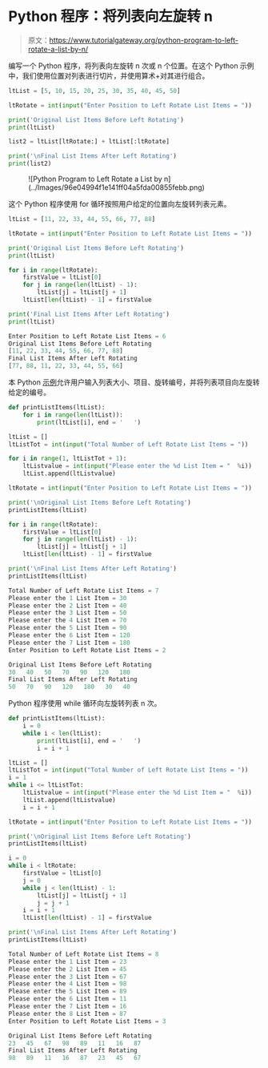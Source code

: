 # Python 程序：将列表向左旋转 n 

> 原文：<https://www.tutorialgateway.org/python-program-to-left-rotate-a-list-by-n/>

编写一个 Python 程序，将列表向左旋转 n 次或 n 个位置。在这个 Python 示例中，我们使用位置对列表进行切片，并使用算术+对其进行组合。

```py
ltList = [5, 10, 15, 20, 25, 30, 35, 40, 45, 50]

ltRotate = int(input("Enter Position to Left Rotate List Items = "))

print('Original List Items Before Left Rotating')
print(ltList)

list2 = ltList[ltRotate:] + ltList[:ltRotate]

print('\nFinal List Items After Left Rotating')
print(list2)
```

<figure class="wp-block-image size-large">![Python Program to Left Rotate a List by n](../Images/96e04994f1e141ff04a5fda00855febb.png)</figure>

这个 Python 程序使用 for 循环按照用户给定的位置向左旋转列表元素。

```py
ltList = [11, 22, 33, 44, 55, 66, 77, 88]

ltRotate = int(input("Enter Position to Left Rotate List Items = "))

print('Original List Items Before Left Rotating')
print(ltList)

for i in range(ltRotate):
    firstValue = ltList[0]
    for j in range(len(ltList) - 1):
        ltList[j] = ltList[j + 1]
    ltList[len(ltList) - 1] = firstValue

print('Final List Items After Left Rotating')
print(ltList)
```

```py
Enter Position to Left Rotate List Items = 6
Original List Items Before Left Rotating
[11, 22, 33, 44, 55, 66, 77, 88]
Final List Items After Left Rotating
[77, 88, 11, 22, 33, 44, 55, 66]
```

本 Python [示例](https://www.tutorialgateway.org/python-programming-examples/)允许用户输入列表大小、项目、旋转编号，并将列表项目向左旋转给定的编号。

```py
def printListItems(ltList):
    for i in range(len(ltList)):
        print(ltList[i], end = '   ')

ltList = []
ltListTot = int(input("Total Number of Left Rotate List Items = "))

for i in range(1, ltListTot + 1):
    ltListvalue = int(input("Please enter the %d List Item = "  %i))
    ltList.append(ltListvalue)

ltRotate = int(input("Enter Position to Left Rotate List Items = "))

print('\nOriginal List Items Before Left Rotating')
printListItems(ltList)

for i in range(ltRotate):
    firstValue = ltList[0]
    for j in range(len(ltList) - 1):
        ltList[j] = ltList[j + 1]
    ltList[len(ltList) - 1] = firstValue

print('\nFinal List Items After Left Rotating')
printListItems(ltList)
```

```py
Total Number of Left Rotate List Items = 7
Please enter the 1 List Item = 30
Please enter the 2 List Item = 40
Please enter the 3 List Item = 50
Please enter the 4 List Item = 70
Please enter the 5 List Item = 90
Please enter the 6 List Item = 120
Please enter the 7 List Item = 180
Enter Position to Left Rotate List Items = 2

Original List Items Before Left Rotating
30   40   50   70   90   120   180   
Final List Items After Left Rotating
50   70   90   120   180   30   40 
```

Python 程序使用 while 循环向左旋转列表 n 次。

```py
def printListItems(ltList):
    i = 0
    while i < len(ltList):
        print(ltList[i], end = '   ')
        i = i + 1

ltList = []
ltListTot = int(input("Total Number of Left Rotate List Items = "))
i = 1
while i <= ltListTot:
    ltListvalue = int(input("Please enter the %d List Item = "  %i))
    ltList.append(ltListvalue)
    i = i + 1

ltRotate = int(input("Enter Position to Left Rotate List Items = "))

print('\nOriginal List Items Before Left Rotating')
printListItems(ltList)

i = 0
while i < ltRotate:
    firstValue = ltList[0]
    j = 0
    while j < len(ltList) - 1:
        ltList[j] = ltList[j + 1]
        j = j + 1
    i = i + 1
    ltList[len(ltList) - 1] = firstValue 

print('\nFinal List Items After Left Rotating')
printListItems(ltList)
```

```py
Total Number of Left Rotate List Items = 8
Please enter the 1 List Item = 23
Please enter the 2 List Item = 45
Please enter the 3 List Item = 67
Please enter the 4 List Item = 98
Please enter the 5 List Item = 89
Please enter the 6 List Item = 11
Please enter the 7 List Item = 16
Please enter the 8 List Item = 87
Enter Position to Left Rotate List Items = 3

Original List Items Before Left Rotating
23   45   67   98   89   11   16   87   
Final List Items After Left Rotating
98   89   11   16   87   23   45   67
```
